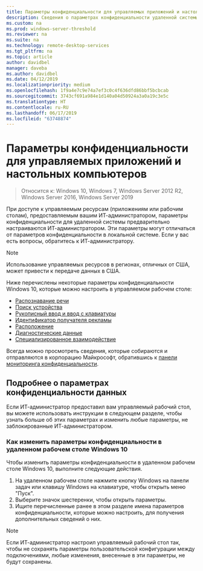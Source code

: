 ```yaml
---
title: Параметры конфиденциальности для управляемых приложений и настольных компьютеров
description: Сведения о параметрах конфиденциальности удаленной системы при использовании управляемых приложений и рабочих столов.
ms.custom: na
ms.prod: windows-server-threshold
ms.reviewer: na
ms.suite: na
ms.technology: remote-desktop-services
ms.tgt_pltfrm: na
ms.topic: article
author: davidbel
manager: daveba
ms.author: davidbel
ms.date: 04/12/2019
ms.localizationpriority: medium
ms.openlocfilehash: 1f9a4e7c9e74a7ef3c0c4f636dfd86bbf5bcbcab
ms.sourcegitcommit: 3743cf691a984e1d140a04d50924a3a0a19c3e5c
ms.translationtype: HT
ms.contentlocale: ru-RU
ms.lasthandoff: 06/17/2019
ms.locfileid: "63748874"
---
```

# <a name="privacy-settings-for-managed-apps-and-desktops"></a>Параметры конфиденциальности для управляемых приложений и настольных компьютеров

>Относится к: Windows 10, Windows 7, Windows Server 2012 R2, Windows Server 2016, Windows Server 2019

При доступе к управляемым ресурсам (приложениям или рабочим столам), предоставляемым вашим ИТ-администратором, параметры конфиденциальности для удаленной системы предварительно настраиваются ИТ-администратором. Эти параметры могут отличаться от параметров конфиденциальности в локальной системе. Если у вас есть вопросы, обратитесь к ИТ-администратору.

>[!NOTE]
>Использование управляемых ресурсов в регионах, отличных от США, может привести к передаче данных в США.

Ниже перечислены некоторые параметры конфиденциальности Windows 10, которые можно настроить в управляемом рабочем столе:

- [Распознавание речи](https://go.microsoft.com/fwlink/?linkid=874646)
- [Поиск устройства](https://go.microsoft.com/fwlink/?linkid=533063)
- [Рукописный ввод и ввод с клавиатуры](https://go.microsoft.com/fwlink/?linkid=874646)
- [Идентификатор получателя рекламы](https://go.microsoft.com/fwlink/?linkid=838419)
- [Расположение](https://go.microsoft.com/fwlink/?linkid=529987)
- [Диагностические данные](https://go.microsoft.com/fwlink/?linkid=614828)
- [Специализированное взаимодействие](https://go.microsoft.com/fwlink/?linkid=614828)

Всегда можно просмотреть сведения, которые собираются и отправляются в корпорацию Майкрософт, обратившись к [панели мониторинга конфиденциальности](https://go.microsoft.com/fwlink/?linkid=864206).

## <a name="learn-more-about-privacy-settings"></a>Подробнее о параметрах конфиденциальности данных

Если ИТ-администратор предоставил вам управляемый рабочий стол, вы можете использовать инструкции в следующем разделе, чтобы узнать больше об этих параметрах и изменить любые параметры, не заблокированные ИТ-администратором.

### <a name="how-to-change-privacy-settings-in-windows-10-remote-desktops"></a>Как изменить параметры конфиденциальности в удаленном рабочем столе Windows 10

Чтобы изменить параметры конфиденциальности в удаленном рабочем столе Windows 10, выполните следующие действия.

1. На удаленном рабочем столе нажмите кнопку Windows на панели задач или клавишу Windows на клавиатуре, чтобы открыть меню "Пуск".
2. Выберите значок шестеренки, чтобы открыть параметры.
3. Ищите перечисленные ранее в этом разделе имена параметров конфиденциальности, которые можно настроить, для получения дополнительных сведений о них.

>[!NOTE]
> Если ИТ-администратор настроил управляемый рабочий стол так, чтобы не сохранять параметры пользовательской конфигурации между подключениями, любые изменения, внесенные в эти параметры, не будут сохранены.
